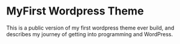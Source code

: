 # MyFirst Wordpress Theme
This is a public version of my first wordpress theme ever build, and describes my journey of getting into programming and WordPress. 
